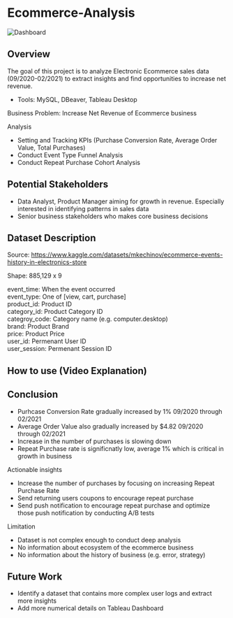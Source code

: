 # Ecommerce-Analysis

![Dashboard]([https://github.com/dataliew/Ecommerce-Analysis/blob/main/Project_Logo.jpg?raw=true](https://github.com/dataliew/Ecommerce-Analysis/blob/main/Ecommerce_Dashboard.png?raw=true))

## **Overview**

The goal of this project is to analyze Electronic Ecommerce sales data (09/2020-02/2021) to extract insights and find opportunities to increase net revenue.
- Tools: MySQL, DBeaver, Tableau Desktop

Business Problem: Increase Net Revenue of Ecommerce business

Analysis
- Setting and Tracking KPIs (Purchase Conversion Rate, Average Order Value, Total Purchases)
- Conduct Event Type Funnel Analysis
- Conduct Repeat Purchase Cohort Analysis 

## **Potential Stakeholders**

- Data Analyst, Product Manager aiming for growth in revenue. Especially interested in identifying patterns in sales data
- Senior business stakeholders who makes core business decisions 

## **Dataset Description**

Source: https://www.kaggle.com/datasets/mkechinov/ecommerce-events-history-in-electronics-store

Shape: 885,129 x 9

event_time: When the event occurred  
event_type: One of [view, cart, purchase]  
product_id: Product ID  
category_id: Product Category ID  
categroy_code: Category name (e.g. computer.desktop)  
brand: Product Brand  
price: Product Price  
user_id: Permenant User ID  
user_session: Permenant Session ID  

## **How to use (Video Explanation)**



## **Conclusion**
- Purhcase Conversion Rate gradually increased by 1% 09/2020 through 02/2021
- Average Order Value also gradually increased by $4.82 09/2020 through 02/2021
- Increase in the number of purchases is slowing down
- Repeat Purchase rate is significnatly low, average 1% which is critical in growth in business

Actionable insights
- Increase the number of purchases by focusing on increasing Repeat Purchase Rate
- Send returning users coupons to encourage repeat purchase
- Send push notification to encourage repeat purchase and optimize those push notification by conducting A/B tests
  
Limitation
- Dataset is not complex enough to conduct deep analysis
- No information about ecosystem of the ecommerce business
- No information about the history of business (e.g. error, strategy)

## **Future Work**
- Identify a dataset that contains more complex user logs and extract more insights
- Add more numerical details on Tableau Dashboard
